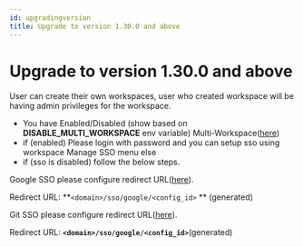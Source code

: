 ```yaml
---
id: upgradingversion
title: Upgrade to version 1.30.0 and above
---
```


# Upgrade to version 1.30.0 and above

User can create their own workspaces, user who created workspace will be having admin privileges for the workspace.
<div style={{textAlign: 'center'}}>

</div>


- You have Enabled/Disabled (show based on **DISABLE_MULTI_WORKSPACE** env variable) Multi-Workspace([here](https://docs.tooljet.com/docs/sso/multiworkspace))
- if (enabled)
Please login with password and you can setup sso using workspace Manage SSO menu
else
- if (sso is disabled) follow the below steps.

Google SSO
please configure redirect URL([here](https://docs.tooljet.com/docs/sso/google)).

Redirect URL: **`<domain>/sso/google/<config_id>` ** (generated)

Git SSO
please configure redirect URL([here](https://docs.tooljet.com/docs/sso/github)).

Redirect URL: **`<domain>/sso/google/<config_id>`**(generated)
